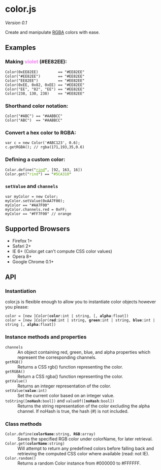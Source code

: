 color.js
========

*Version 0.1*

Create and manipulate [RGBA](http://en.wikipedia.org/wiki/RGBA_color_space) colors with ease.

Examples
--------

### Making <span style="color:#EE82EE">violet</span> (#EE82EE):

    Color(0xEE82EE)         == "#EE82EE"
    Color("#EE82EE")        == "#EE82EE"
    Color("EE82EE")         == "#EE82EE"
    Color(0xEE, 0x82, 0xEE) == "#EE82EE"
    Color("EE", "82", "EE") == "#EE82EE"
    Color(238, 130, 238)    == "#EE82EE"

### Shorthand color notation:

    Color("#ABC") == "#AABBCC"
    Color("ABC")  == "#AABBCC"

### Convert a hex color to RGBA:

    var c = new Color('#ABC123', 0.6);
    c.getRGBA(); // rgba(171,193,35,0.6)

### Defining a custom color:

<pre><code>Color.define(&quot;<a href="http://www.colourlovers.com/color/5CA310/Rind" style="color:#5CA310">rind</a>&quot;, [92, 163, 16])
Color.get(&quot;<span style="color:#5CA310">rind</span>&quot;) == &quot;<span style="color:#5CA310">#5CA310</span>&quot;</code></pre>

### `setValue` and `channels`

    var myColor = new Color;
    myColor.setValue(0xAA7F00);
    myColor == "#AA7F00"
    myColor.channels.red = 0xFF;
    myColor == "#FF7F00" // orange

Supported Browsers
------------------

 * Firefox 1+
 * Safari 2+
 * IE 6+ (Color.get can't compute CSS color values)
 * Opera 8+
 * Google Chrome 0.1+

API
---

### Instantiation

color.js is flexible enough to allow you to instantiate color objects however you please:

<pre><code>color = [new ]<em>Color</em>(<strong>color</strong>:int | string, [, <strong>alpha</strong>:float])
color = [new ]<em>Color</em>(<strong>red</strong>:int | string, <strong>green</strong>:int | string, <strong>blue</strong>:int | string [, <strong>alpha</strong>:float])</code></pre>

### Instance methods and properties

<dl>
  <dt><code>channels</code></dt>
  <dd>
    An object containing red, green, blue, and alpha properties which
    represent the corresponding channels.
  </dd>
  
  <dt><code>getRGB()</code></dt>
  <dd>
    Returns a CSS rgb() function representing the color.
  </dd>
  
  <dt><code>getRGBA()</code></dt>
  <dd>
    Return a CSS rgba() function representing the color.
  </dd>
  
  <dt><code>getValue()</code></dt>
  <dd>
    Returns an integer representation of the color.
  </dd>
  
  <dt><code>setValue(<strong>value</strong>:int)</code></dt>
  <dd>
    Set the current color based on an integer value.
  </dd>
  
  <dt><code>toString([<strong>noHash</strong>:bool])</code> and <code>valueOf([<strong>noHash</strong>:bool])</code></dt>
  <dd>
    Returns the string representation of the color excluding the alpha channel.
    If noHash is true, the hash (#) is not included.
  </dd>
</dl>

### Class methods

<dl>
  <dt><code>Color.define(<strong>colorName</strong>:string, <strong>RGB</strong>:array)</code></dt>
  <dd>
    Saves the specified RGB color under colorName, for later retrieval.
  </dd>
  
  <dt><code>Color.get(<strong>colorName</strong>:string)</code></dt>
  <dd>
    Will attempt to return any predefined colors before falling back and retrieving the computed CSS color where available (read: not IE).
  </dd>
  
  <dt><code>Color.random()</code></dt>
  <dd>
    Returns a random Color instance from #000000 to #FFFFFF.
  </dd>
</dl>

